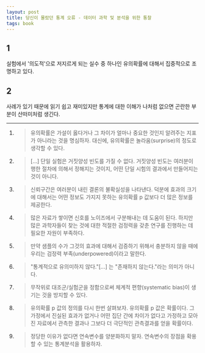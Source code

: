 ```yaml
---
layout: post
title: 당신이 몰랐던 통계 오류 - 데이터 과학 및 분석을 위한 통찰
tags: book
---
```


## 1
실험에서 '의도적'으로 저지르게 되는 실수 중 하나인 유의확률에 대해서 집중적으로 조명하고 있다. 

## 2
사례가 있기 때문에 읽기 쉽고 재미있지만 통계에 대한 이해가 나처럼 없으면 곤란한 부분이 산떠미처럼 생긴다.


-----

1. > 유의확률은 가설이 옳다거나 그 차이가 얼마나 중요한 것인지 알려주는 지표가 아니라는 것을 명심하자. 대신에, 유의확률은 놀라움(surprise)의 정도로 생각할 수 있다.

2. > [...] 단일 실험은 거짓양성 빈도를 가질 수 없다. 거짓양성 빈도는 여러분이 행한 절차에 의해서 정해지는 것이지, 어떤 단일 시험의 결과에서 만들어지는 것이 아니다.

3. > 신뢰구간은 여러분이 내린 결론의 불확실성을 나타낸다. 덕분에 효과의 크기에 대해서는 어떤 정보도 가지지 못하는 유의확률 p 값보다 더 많은 정보를 제공한다.

4. > 많은 자료가 쌓이면 신호를 노이즈에서 구분해내는 데 도움이 된다. 하지만 많은 과학자들이 찾는 것에 대한 적절한 검정력을 갖춘 연구를 진행하는 데 필요한 자원이 부족하다.

5. > 만약 샘플의 수가 그것의 효과에 대해서 검증하기 위해서 충분하지 않을 때에 우리는 검정력 부족(underpowered)이라고 말한다.

6. > "통계적으로 유의미하지 않다."[...] 는 "존재하지 않는다."라는 의미가 아니다.

7. > 무작위로 대조군/실험군을 정함으로써 체계적 편향(systematic bias)이 생기는 것을 방지할 수 있다.

8. > 유의확률 p 값의 정의를 다시 한번 살펴보자. 유의확률 p 값은 확률이다. 그 가정에서 진실된 효과가 없거나 어떤 집단 간에 차이가 없다고 가정하고 모아진 자료에서 관측한 결과나 그보다 더 극단적인 관측결과를 얻을 확률이다.

9. > 정당한 이유가 없다면 연속변수를 양분화하지 말자. 연속변수의 장점을 확용할 수 있는 통계분석을 활용하자.